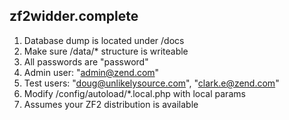 zf2widder.complete
------------------
1. Database dump is located under /docs
2. Make sure /data/* structure is writeable
3. All passwords are "password"
4. Admin user: "admin@zend.com"
5. Test users: "doug@unlikelysource.com", "clark.e@zend.com"
6. Modify /config/autoload/*.local.php with local params
7. Assumes your ZF2 distribution is available

